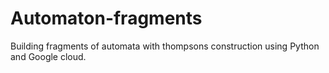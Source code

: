 # Automaton-fragments
Building fragments of automata with thompsons construction using Python and Google cloud.
